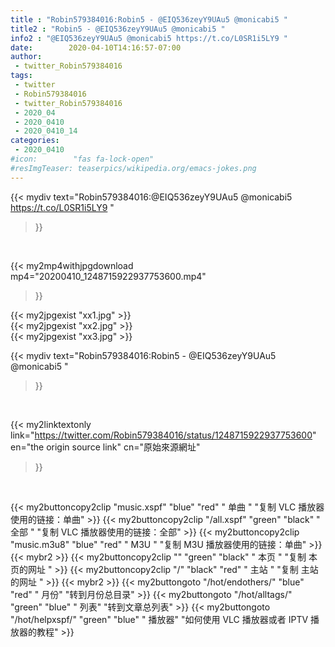 ```yaml
---
title : "Robin579384016:Robin5 - @EIQ536zeyY9UAu5 @monicabi5 "
title2 : "Robin5 - @EIQ536zeyY9UAu5 @monicabi5 "
info2 : "@EIQ536zeyY9UAu5 @monicabi5 https://t.co/L0SR1i5LY9 "
date:        2020-04-10T14:16:57-07:00
author:
 - twitter_Robin579384016
tags:
 - twitter
 - Robin579384016
 - twitter_Robin579384016
 - 2020_04
 - 2020_0410
 - 2020_0410_14
categories:
 - 2020_0410
#icon:        "fas fa-lock-open"
#resImgTeaser: teaserpics/wikipedia.org/emacs-jokes.png
---
```


{{< mydiv text="Robin579384016:@EIQ536zeyY9UAu5 @monicabi5 https://t.co/L0SR1i5LY9 "
>}}
<br>


{{< my2mp4withjpgdownload mp4="20200410_1248715922937753600.mp4"
>}}

{{< my2jpgexist "xx1.jpg" >}}<br>
{{< my2jpgexist "xx2.jpg" >}}<br>
{{< my2jpgexist "xx3.jpg" >}}<br>



{{< mydiv text="Robin579384016:Robin5 - @EIQ536zeyY9UAu5 @monicabi5 "
>}}
<br>

{{< my2linktextonly link="https://twitter.com/Robin579384016/status/1248715922937753600"
en="the origin source link" cn="原始來源網址"
>}}


<br>

{{< my2buttoncopy2clip "music.xspf"        "blue"   "red"    " 单曲 "  "复制 VLC 播放器使用的链接：单曲" >}} {{< my2buttoncopy2clip "/all.xspf"         "green"  "black"  " 全部 "  "复制 VLC 播放器使用的链接：全部" >}} {{< my2buttoncopy2clip "music.m3u8"        "blue"   "red"    " M3U  "    "复制 M3U 播放器使用的链接：单曲" >}} {{< mybr2 >}} {{< my2buttoncopy2clip ""                  "green"  "black"  " 本页 "    "复制 本页的网址 " >}} {{< my2buttoncopy2clip "/"                 "black"  "red"    " 主站 "    "复制 主站的网址 " >}} {{< mybr2 >}} {{< my2buttongoto      "/hot/endothers/"   "blue"   "red"    " 月份"   "转到月份总目录" >}} {{< my2buttongoto      "/hot/alltags/"     "green"  "blue"   " 列表"   "转到文章总列表" >}} {{< my2buttongoto      "/hot/helpxspf/"    "green"  "blue"   " 播放器" "如何使用 VLC 播放器或者 IPTV 播放器的教程" >}} 
